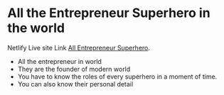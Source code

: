 # All the Entrepreneur Superhero in the world

Netlify Live site Link [All Entrepreneur Superhero](https://taj-world-famous-entrepreneur.netlify.app/).

* All the entrepreneur in world
* They are the founder of modern world
* You have to know the roles of every superhero in a moment of time.
* You can also know their personal detail
